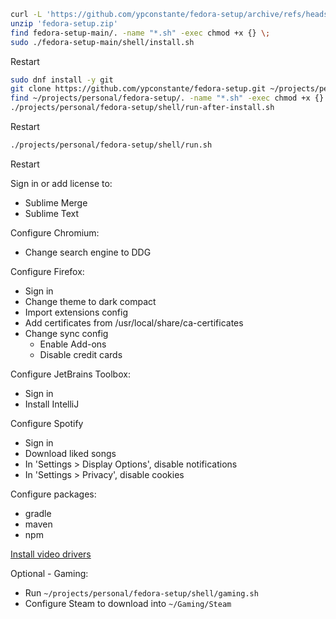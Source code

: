 ```sh
curl -L 'https://github.com/ypconstante/fedora-setup/archive/refs/heads/main.zip' -o 'fedora-setup.zip'
unzip 'fedora-setup.zip'
find fedora-setup-main/. -name "*.sh" -exec chmod +x {} \;
sudo ./fedora-setup-main/shell/install.sh
```

Restart


```sh
sudo dnf install -y git
git clone https://github.com/ypconstante/fedora-setup.git ~/projects/personal/fedora-setup
find ~/projects/personal/fedora-setup/. -name "*.sh" -exec chmod +x {} \;
./projects/personal/fedora-setup/shell/run-after-install.sh
```

Restart

```sh
./projects/personal/fedora-setup/shell/run.sh
```

Restart

Sign in or add license to:
- Sublime Merge
- Sublime Text

Configure Chromium:
- Change search engine to DDG

Configure Firefox:
- Sign in
- Change theme to dark compact
- Import extensions config
- Add certificates from /usr/local/share/ca-certificates
- Change sync config
    - Enable Add-ons
    - Disable credit cards

Configure JetBrains Toolbox:
- Sign in
- Install IntelliJ

Configure Spotify
- Sign in
- Download liked songs
- In 'Settings > Display Options', disable notifications
- In 'Settings > Privacy', disable cookies

Configure packages:
- gradle
- maven
- npm

[Install video drivers](https://github.com/lutris/docs/blob/master/InstallingDrivers.md)

Optional - Gaming:
- Run `~/projects/personal/fedora-setup/shell/gaming.sh`
- Configure Steam to download into `~/Gaming/Steam`
